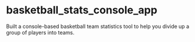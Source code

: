 # basketball_stats_console_app
 Built a console-based basketball team statistics tool to help you divide up a group of players into teams. 
